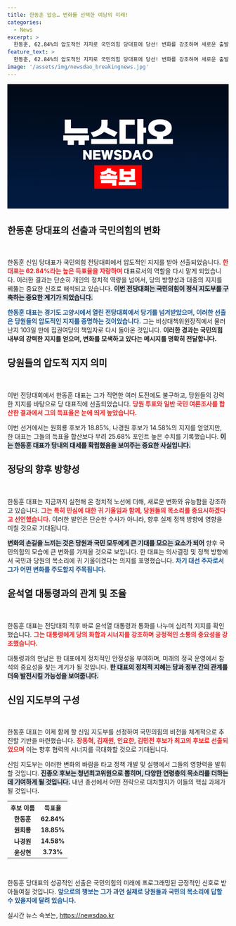 ```yaml
---
title: 한동훈 압승… 변화를 선택한 여당의 미래!
categories:
  - News
excerpt: >
  한동훈, 62.84%의 압도적인 지지로 국민의힘 당대표에 당선! 변화를 강조하며 새로운 출발을 선언한 그의 앞날에 이목이 집중된다. 윤석열 대통령과의 만남도 기대되는 가운데, 앞으로의 행보에 귀추가 주목된다.
feature_text: >
  한동훈, 62.84%의 압도적인 지지로 국민의힘 당대표에 당선! 변화를 강조하며 새로운 출발을 선언한 그의 앞날에 이목이 집중된다. 윤석열 대통령과의 만남도 기대되는 가운데, 앞으로의 행보에 귀추가 주목된다.
image: '/assets/img/newsdao_breakingnews.jpg'
---
```


<p><img src="/assets/img/newsdao_breakingnews.jpg" alt="implanttips 속보" /></p>

<h2 data-ke-size="size26">한동훈 당대표의 선출과 국민의힘의 변화</h2>

<p data-ke-size="size16">&nbsp;</p>

<p>한동훈 신임 당대표가 국민의힘 전당대회에서 압도적인 지지를 받아 선출되었습니다. <b><span style="color: #ee2323;">한 대표는 62.84%라는 높은 득표율을 자랑하며</span></b> 대표로서의 역할을 다시 맡게 되었습니다. 이러한 결과는 단순히 개인의 정치적 역량을 넘어서, 당의 방향성과 대중의 지지를 꿰뚫는 중요한 신호로 해석되고 있습니다. <b><span style="background-color: #21538527;">이번 전당대회는 국민의힘이 정식 지도부를 구축하는 중요한 계기가 되었습니다.</span></b> </p>

<p><b><span style="color: #1a5490;">한동훈 대표는 경기도 고양시에서 열린 전당대회에서 당기를 넘겨받았으며, 이러한 선출은 당원들의 압도적인 지지를 증명하는 것이었습니다.</span></b> 그는 비상대책위원장직에서 물러난지 103일 만에 집권여당의 책임자로 다시 돌아온 것입니다. <b>이러한 경과는 국민의힘 내부의 강력한 지지를 얻으며, 변화를 모색하고 있다는 메시지를 명확히 전달합니다.</b> </p>

<h2 data-ke-size="size26">당원들의 압도적 지지 의미</h2>

<p data-ke-size="size16">&nbsp;</p>

<p>이번 전당대회에서 한동훈 대표는 그가 직면한 여러 도전에도 불구하고, 당원들의 강력한 지지를 바탕으로 당 대표직에 선출되었습니다. <b><span style="color: #ee2323;">당원 투표와 일반 국민 여론조사를 합산한 결과에서 그의 득표율은 눈에 띄게 높았습니다.</span></b> </p>

<p>이번 선거에서는 원희룡 후보가 18.85%, 나경원 후보가 14.58%의 지지를 얻었지만, 한 대표는 그들의 득표율 합산보다 무려 25.68% 포인트 높은 수치를 기록했습니다. <b><span style="background-color: #21538527;">이는 한동훈 대표가 당내의 대세를 확립했음을 보여주는 중요한 사실입니다.</span></b></p>

<h2 data-ke-size="size26">정당의 향후 방향성</h2>

<p data-ke-size="size16">&nbsp;</p>

<p>한동훈 대표는 지금까지 실천해 온 정치적 노선에 더해, 새로운 변화와 유능함을 강조하고 있습니다. <b><span style="color: #ee2323;">그는 특히 민심에 대한 귀 기울임과 함께, 당원들의 목소리를 중요시하겠다고 선언했습니다.</span></b> 이러한 발언은 단순한 수사가 아니라, 향후 실제 정책 방향에 영향을 미칠 것으로 기대됩니다. </p>

<p><b><span style="background-color: #21538527;">변화의 손길을 느끼는 것은 당원과 국민 모두에게 큰 기대를 모으는 요소가 되어</span></b> 향후 국민의힘의 모습에 큰 변화를 가져올 것으로 보입니다. 한 대표는 의사결정 및 정책 방향에서 국민과 당원의 목소리에 귀 기울이겠다는 의지를 표명했습니다. <b><span style="color: #1a5490;">차기 대선 주자로서 그가 어떤 변화를 주도할지 주목됩니다.</span></b></p>

<h2 data-ke-size="size26">윤석열 대통령과의 관계 및 조율</h2>

<p data-ke-size="size16">&nbsp;</p>

<p>한동훈 대표는 전당대회 직후 바로 윤석열 대통령과 통화를 나누며 심리적 지지를 확인했습니다. <b><span style="color: #ee2323;">그는 대통령에게 당의 화합과 시너지를 강조하며 긍정적인 소통의 중요성을 강조했습니다.</span></b> </p>

<p>대통령과의 만남은 한 대표에게 정치적인 안정성을 부여하며, 미래의 정국 운영에서 참석의 중요성을 찾는 계기가 될 것입니다. <b><span style="background-color: #21538527;">한 대표의 정치적 지혜는 당과 정부 간의 관계를 더욱 발전시킬 가능성을 보여줍니다.</span></b></p>

<h2 data-ke-size="size26">신임 지도부의 구성</h2>

<p data-ke-size="size16">&nbsp;</p>

<p>한동훈 대표는 이제 함께 할 신임 지도부를 선정하여 국민의힘의 비전을 체계적으로 추진할 기반을 마련했습니다. <b><span style="color: #ee2323;">장동혁, 김재원, 인요한, 김민전 후보가 최고의 후보로 선출되었으며</span></b> 이는 향후 협력의 시너지를 극대화할 것으로 기대됩니다. </p>

<p>신임 지도부는 이러한 변화의 바람을 타고 정책 개발 및 실행에서 그들의 영향력을 발휘할 것입니다. <b><span style="background-color: #21538527;">진종오 후보는 청년최고위원으로 뽑히며, 다양한 연령층의 목소리를 더하는 데 기여하게 될 것입니다.</span></b> 내년 총선에서 어떤 전략으로 대처할지가 이들의 핵심 과제가 될 것입니다.</p>

<table style="width: 100%;">
  <tr>
    <th style="text-align: center;"><b>후보 이름</b></th>
    <th style="text-align: center;"><b>득표율</b></th>
  </tr>
  <tr>
    <td style="text-align: center; height: 17px;"><b>한동훈</b></td>
    <td style="text-align: center; height: 17px;"><b>62.84%</b></td>
  </tr>
  <tr>
    <td style="text-align: center; height: 17px;"><b>원희룡</b></td>
    <td style="text-align: center; height: 17px;"><b>18.85%</b></td>
  </tr>
  <tr>
    <td style="text-align: center; height: 17px;"><b>나경원</b></td>
    <td style="text-align: center; height: 17px;"><b>14.58%</b></td>
  </tr>
  <tr>
    <td style="text-align: center; height: 17px;"><b>윤상현</b></td>
    <td style="text-align: center; height: 17px;"><b>3.73%</b></td>
  </tr>
</table>

<p data-ke-size="size16">&nbsp;</p>

<p>한동훈 당대표의 성공적인 선출은 국민의힘의 미래에 프로그래밍된 긍정적인 신호로 받아들여질 것입니다. <b><span style="color: #1a5490;">앞으로의 행보는 그가 과연 실제로 당원들과 국민의 목소리에 답할 수 있을지에 달려 있습니다.</span></b></p>
실시간 뉴스 속보는, <a href="https://newsdao.kr" rel="dofollow">https://newsdao.kr</a>


